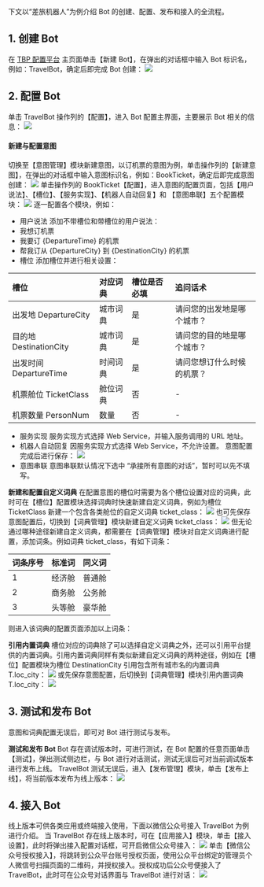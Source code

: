 下文以“差旅机器人”为例介绍 Bot 的创建、配置、发布和接入的全流程。

## 1. 创建 Bot
在 [TBP 配置平台](https://console.cloud.tencent.com/tbp/bots) 主页面单击【新建 Bot】，在弹出的对话框中输入 Bot 标识名，例如：TravelBot，确定后即完成 Bot 创建：
![](https://main.qcloudimg.com/raw/e9fa3ca83b0c983c5764293d532560c0.png)

## 2. 配置 Bot
单击 TravelBot 操作列的【配置】，进入 Bot 配置主界面，主要展示 Bot 相关的信息：
![](https://main.qcloudimg.com/raw/a285250aec225c4e9e3133fc253f7447.png)

#### 新建与配置意图
切换至【意图管理】模块新建意图，以订机票的意图为例，单击操作列的【新建意图】，在弹出的对话框中输入意图标识名，例如：BookTicket，确定后即完成意图创建：
![](https://main.qcloudimg.com/raw/21c0ad213d6b42d8c7ae36e3bfea0fd8.png)
单击操作列的 BookTicket【配置】，进入意图的配置页面，包括【用户说法】、【槽位】、【服务实现】、【机器人自动回复】和 【意图串联】五个配置模块：
![](https://main.qcloudimg.com/raw/ef2539df3de5510fd50135d2e6954013.png)
逐一配置各个模块，例如：
- 用户说法
添加不带槽位和带槽位的用户说法：
 - 我想订机票
 - 我要订 {DepartureTime} 的机票
 - 帮我订从 {DepartureCity} 到 {DestinationCity} 的机票
- 槽位
添加槽位并进行相关设置：

| 槽位                   | 对应词典 | 槽位是否必填 | 追问话术                   |
| :--------------------- | :------- | :----------- | :------------------------- |
| 出发地 DepartureCity   | 城市词典 | 是           | 请问您的出发地是哪个城市？ |
| 目的地 DestinationCity | 城市词典 | 是           | 请问您的目的地是哪个城市？ |
| 出发时间 DepartureTime | 时间词典 | 是           | 请问您想订什么时候的机票？ |
| 机票舱位 TicketClass   | 舱位词典 | 否           | -                          |
| 机票数量 PersonNum     | 数量     | 否           | -                          |

- 服务实现
服务实现方式选择 Web Service，并输入服务调用的 URL 地址。
- 机器人自动回复
因服务实现方式选择 Web Service，不允许设置。
意图配置完成后进行保存：
![](https://main.qcloudimg.com/raw/2418a1ff5844b77a046ae0163ac9b4f3.png)
-  意图串联
意图串联默认情况下选中 “承接所有意图的对话”，暂时可以先不填写。

**新建和配置自定义词典**
在配置意图的槽位时需要为各个槽位设置对应的词典，此时可在【槽位】配置模块选择词典时快速新建自定义词典，例如为槽位 TicketClass 新建一个包含各类舱位的自定义词典 ticket_class：
![](https://main.qcloudimg.com/raw/114ee098b5459f03a93c86d2b1ec0ec8.png)
也可先保存意图配置后，切换到【词典管理】模块新建自定义词典 ticket_class：
![](https://main.qcloudimg.com/raw/582e16bbfe873af3453a25a613d95429.png)
但无论通过哪种途径新建自定义词典，都需要在【词典管理】模块对自定义词典进行配置，添加词条。例如词典 ticket_class，有如下词条：

| 词条序号 | 标准词 | 同义词 |
| :------- | :----- | :----- |
| 1        | 经济舱 | 普通舱 |
| 2        | 商务舱 | 公务舱 |
| 3        | 头等舱 | 豪华舱 |

则进入该词典的配置页面添加以上词条：

**引用内置词典**
槽位对应的词典除了可以选择自定义词典之外，还可以引用平台提供的内置词典。引用内置词典同样有类似新建自定义词典的两种途径，例如在【槽位】配置模块为槽位 DestinationCity 引用包含所有城市名的内置词典 T.loc_city：
![](https://main.qcloudimg.com/raw/d0412033fa2a5725a84c5e95bc5efbcb.png)
或先保存意图配置，后切换到【词典管理】模块引用内置词典 T.loc_city：
![](https://main.qcloudimg.com/raw/1c90522edf5ed3ec43fe4ded2e5f515a.png)

## 3. 测试和发布 Bot
意图和词典配置无误后，即可对 Bot 进行测试与发布。

**测试和发布 Bot**
Bot 存在调试版本时，可进行测试，在 Bot 配置的任意页面单击【测试】，弹出测试侧边栏，与 Bot 进行对话测试，测试无误后可对当前调试版本进行发布上线。
TravelBot 测试无误后，进入【发布管理】模块，单击【发布上线】，将当前版本发布为线上版本：
![](https://main.qcloudimg.com/raw/187592c4749fce32cabc344a70fcfcc9.png)

## 4. 接入 Bot
线上版本可供各类应用或终端接入使用，下面以微信公众号接入 TravelBot 为例进行介绍。
当 TravelBot 存在线上版本时，可在【应用接入】模块，单击【接入设置】，此时将弹出接入配置对话框，可开启微信公众号接入：
![](https://main.qcloudimg.com/raw/33ce81b187d09be954b55b3b37135672.png)
单击【微信公众号授权接入】，将跳转到公众平台账号授权页面，使用公众平台绑定的管理员个人微信号扫描页面的二维码，并授权接入。授权成功后公众号便接入了 TravelBot，此时可在公众号对话界面与 TravelBot 进行对话：
![](https://main.qcloudimg.com/raw/379a06216f935d4aac8a0224133bc310.png)
